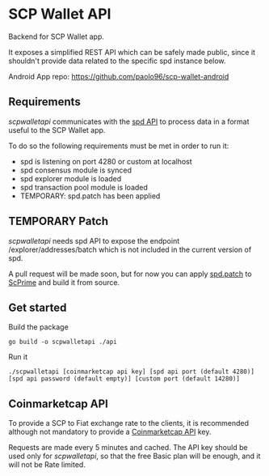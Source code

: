 # SCP Wallet API
Backend for SCP Wallet app.

It exposes a simplified REST API which can be safely made public, since it shouldn't provide data related to the specific spd instance below.

Android App repo: https://github.com/paolo96/scp-wallet-android

## Requirements
*scpwalletapi* communicates with the [spd API](https://gitlab.com/scpcorp/ScPrime/-/blob/master/doc/API.md) to process data in a format useful to the SCP Wallet app.

To do so the following requirements must be met in order to run it:
* spd is listening on port 4280 or custom at localhost
* spd consensus module is synced
* spd explorer module is loaded
* spd transaction pool module is loaded
* TEMPORARY: spd.patch has been applied

## TEMPORARY Patch
*scpwalletapi* needs spd API to expose the endpoint /explorer/addresses/batch which is not included in the current version of spd.

A pull request will be made soon, but for now you can apply [spd.patch](spd.patch) to [ScPrime](https://gitlab.com/scpcorp/ScPrime) and build it from source.

## Get started
Build the package
```
go build -o scpwalletapi ./api
```

Run it
```
./scpwalletapi [coinmarketcap api key] [spd api port (default 4280)] [spd api password (default empty)] [custom port (default 14280)]
```

## Coinmarketcap API
To provide a SCP to Fiat exchange rate to the clients, it is recommended although not mandatory to provide a [Coinmarketcap API](https://coinmarketcap.com/api/documentation/v1/) key.

Requests are made every 5 minutes and cached. The API key should be used only for *scpwalletapi*, so that the free Basic plan will be enough, and it will not be Rate limited.

